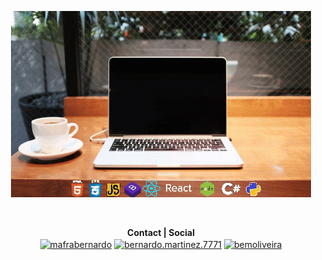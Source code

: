<p align="center">
  <img src="https://github.com/bernardomafra/bernardomafra/blob/master/gifsocial.gif" alt="intro" />
</p>
<br />
<p align="center">
  <strong> Contact | Social </strong><br/>
<a href="https://linkedin.com/in/mafrabernardo" target="blank"><img align="center" src="https://cdn.jsdelivr.net/npm/simple-icons@3.0.1/icons/linkedin.svg" alt="mafrabernardo" height="20" width="20" /></a>
<a href="https://fb.com/bernardo.martinez.7771/" target="blank"><img align="center" src="https://cdn.jsdelivr.net/npm/simple-icons@3.0.1/icons/facebook.svg" alt="bernardo.martinez.7771" height="20" width="20" /></a>
<a href="https://instagram.com/bemoliveira" target="blank"><img align="center" src="https://cdn.jsdelivr.net/npm/simple-icons@3.0.1/icons/instagram.svg" alt="bemoliveira" height="20" width="20" /></a>
</p>

